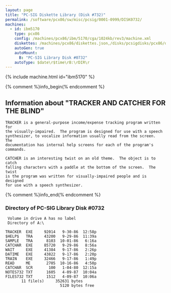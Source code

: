 ```yaml
---
layout: page
title: "PC-SIG Diskette Library (Disk #732)"
permalink: /software/pcx86/sw/misc/pcsig/0001-0999/DISK0732/
machines:
  - id: ibm5170
    type: pcx86
    config: /machines/pcx86/ibm/5170/cga/1024kb/rev3/machine.xml
    diskettes: /machines/pcx86/diskettes.json,/disks/pcsigdisks/pcx86/diskettes.json
    autoGen: true
    autoMount:
      B: "PC-SIG Library Disk #0732"
    autoType: $date\r$time\rB:\rDIR\r
---
```


{% include machine.html id="ibm5170" %}

{% comment %}info_begin{% endcomment %}

## Information about "TRACKER AND CATCHER FOR THE BLIND"

    TRACKER is a general-purpose income/expense tracking program written for
    the visually-impaired.  The program is designed for use with a speech
    synthesizer, to vocalize information usually read from the screen.  The
    documentation has internal help screens for each of the program's
    commands.
    
    CATCHER is an interesting twist on an old theme.  The object is to catch
    falling characters with a paddle at the bottom of the screen.  The twist
    is the program was written for visually-impaired people and is designed
    for use with a speech synthesizer.
{% comment %}info_end{% endcomment %}


### Directory of PC-SIG Library Disk #0732

     Volume in drive A has no label
     Directory of A:\

    TRACKER  EXE     92014   9-30-86  12:58p
    $HELP$   TRA     43200   9-29-86  11:39a
    SAMPLE   TRA      8103  10-01-86   6:16a
    CATCHAR  EXE     85720   9-29-86   8:56a
    WAIT     EXE     41384   9-17-86   2:26p
    DATIME   EXE     43822   9-17-86   2:20p
    TRAIN    EXE     32466   9-17-86   1:49p
    READ     ME       2705  10-16-86   4:50p
    CATCHAR  SCR       100   1-04-80  12:15a
    NOTES732 TXT      1605   4-09-87  10:04a
    FILES732 TXT      1512   4-09-87  10:06a
           11 file(s)     352631 bytes
                            5120 bytes free
